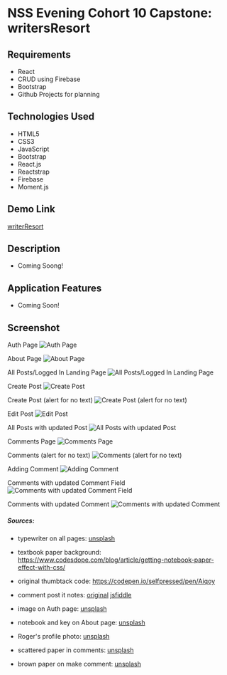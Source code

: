 # NSS Evening Cohort 10 Capstone: writersResort

## Requirements

* React
* CRUD using Firebase
* Bootstrap
* Github Projects for planning

## Technologies Used

* HTML5
* CSS3
* JavaScript
* Bootstrap
* React.js
* Reactstrap
* Firebase
* Moment.js

## Demo Link

[writerResort](https://writersresort-97d54.firebaseapp.com/auth)

## Description

* Coming Soong!

## Application Features

* Coming Soon!

## Screenshot

Auth Page
![Auth Page](https://raw.githubusercontent.com/gseals/writersResort/master/screenshots/auth.png)

About Page
![About Page](https://raw.githubusercontent.com/gseals/writersResort/master/screenshots/about.png)

All Posts/Logged In Landing Page
![All Posts/Logged In Landing Page](https://raw.githubusercontent.com/gseals/writersResort/master/screenshots/AllPosts.png)

Create Post
![Create Post](https://raw.githubusercontent.com/gseals/writersResort/master/screenshots/CreatePost.png)

Create Post (alert for no text)
![Create Post (alert for no text)](https://raw.githubusercontent.com/gseals/writersResort/master/screenshots/CreatePostNoText.png)

Edit Post
![Edit Post](https://raw.githubusercontent.com/gseals/writersResort/master/screenshots/EditPost.png)

All Posts with updated Post
![All Posts with updated Post](https://raw.githubusercontent.com/gseals/writersResort/master/screenshots/AllPostsUpdatedPost.png)

Comments Page
![Comments Page](https://raw.githubusercontent.com/gseals/writersResort/master/screenshots/CommentsPage.png)

Comments (alert for no text)
![Comments (alert for no text)](https://raw.githubusercontent.com/gseals/writersResort/master/screenshots/CommentNoText.png)

Adding Comment
![Adding Comment](https://raw.githubusercontent.com/gseals/writersResort/master/screenshots/NewComment.png)

Comments with updated Comment Field
![Comments with updated Comment Field](https://raw.githubusercontent.com/gseals/writersResort/master/screenshots/UpdateCommentTrigger.png)

Comments with updated Comment
![Comments with updated Comment](https://raw.githubusercontent.com/gseals/writersResort/master/screenshots/UpdatedComment.png)


##### Sources:

* typewriter on all pages: [unsplash](https://unsplash.com/photos/0gkw_9fy0eQ)

* textbook paper background: https://www.codesdope.com/blog/article/getting-notebook-paper-effect-with-css/

* original thumbtack code: https://codepen.io/selfpressed/pen/Aiqoy

* comment post it notes: [original](http://creative-punch.net/2014/02/create-css3-post-it-note/) [jsfiddle](https://jsfiddle.net/doug99collins/8v02zj5k/)

* image on Auth page: [unsplash](https://unsplash.com/photos/HzTJMkjctKE)

* notebook and key on About page: [unsplash](https://unsplash.com/photos/o9KNLaITFYw)

* Roger's profile photo: [unsplash](https://unsplash.com/photos/9R-CH7PR150)

* scattered paper in comments: [unsplash](https://unsplash.com/photos/aJTiW00qqtI)

* brown paper on make comment: [unsplash](https://unsplash.com/photos/Y3vPEuNlf7w)